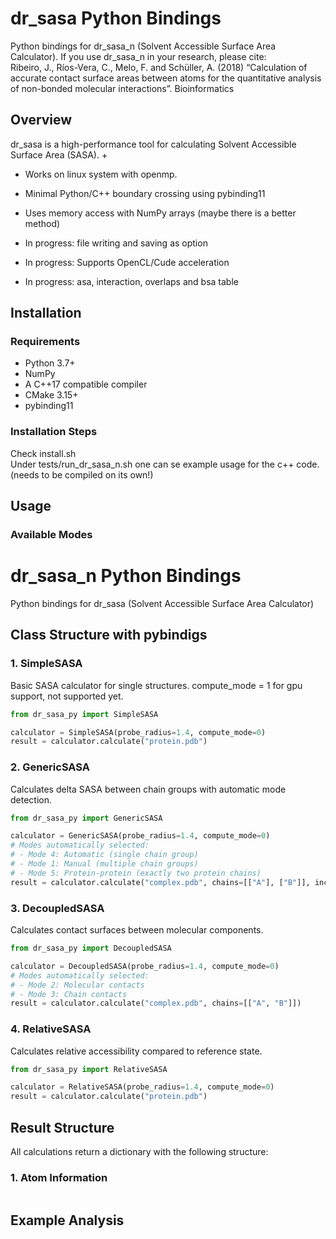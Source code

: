# dr_sasa Python Bindings

Python bindings for dr_sasa_n (Solvent Accessible Surface Area Calculator). If you use dr_sasa_n in your research, please cite: \
Ribeiro, J., Ríos-Vera, C., Melo, F. and Schüller, A. (2018) “Calculation of accurate contact surface areas between atoms for the quantitative analysis of non-bonded molecular interactions”. Bioinformatics

## Overview
dr_sasa is a high-performance tool for calculating Solvent Accessible Surface Area (SASA). +

- Works on linux system with openmp. 
- Minimal Python/C++ boundary crossing using pybinding11
- Uses memory access with NumPy arrays (maybe there is a better method)
- In progress: file writing and saving as option

- In progress: Supports OpenCL/Cude acceleration 
- In progress: asa, interaction, overlaps and bsa table 

## Installation

### Requirements
- Python 3.7+
- NumPy
- A C++17 compatible compiler
- CMake 3.15+
- pybinding11

### Installation Steps

Check install.sh \
Under tests/run_dr_sasa_n.sh one can se example usage for the c++ code. (needs to be compiled on its own!)

## Usage

### Available Modes
# dr_sasa_n Python Bindings

Python bindings for dr_sasa (Solvent Accessible Surface Area Calculator)

## Class Structure with pybindigs

### 1. SimpleSASA
Basic SASA calculator for single structures.
compute_mode = 1 for gpu support, not supported yet.
```python
from dr_sasa_py import SimpleSASA

calculator = SimpleSASA(probe_radius=1.4, compute_mode=0) 
result = calculator.calculate("protein.pdb")
```

### 2. GenericSASA
Calculates delta SASA between chain groups with automatic mode detection.
```python
from dr_sasa_py import GenericSASA

calculator = GenericSASA(probe_radius=1.4, compute_mode=0)
# Modes automatically selected:
# - Mode 4: Automatic (single chain group)
# - Mode 1: Manual (multiple chain groups)
# - Mode 5: Protein-protein (exactly two protein chains)
result = calculator.calculate("complex.pdb", chains=[["A"], ["B"]], include_matrix=false)
```

### 3. DecoupledSASA
Calculates contact surfaces between molecular components. 
```python
from dr_sasa_py import DecoupledSASA

calculator = DecoupledSASA(probe_radius=1.4, compute_mode=0)
# Modes automatically selected:
# - Mode 2: Molecular contacts
# - Mode 3: Chain contacts
result = calculator.calculate("complex.pdb", chains=[["A", "B"]])
```

### 4. RelativeSASA
Calculates relative accessibility compared to reference state.
```python
from dr_sasa_py import RelativeSASA

calculator = RelativeSASA(probe_radius=1.4, compute_mode=0)
result = calculator.calculate("protein.pdb")
```

## Result Structure

All calculations return a dictionary with the following structure:

### 1. Atom Information
```python

```

## Example Analysis

```python

```
